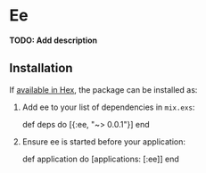 # Ee

**TODO: Add description**

## Installation

If [available in Hex](https://hex.pm/docs/publish), the package can be installed as:

  1. Add ee to your list of dependencies in `mix.exs`:

        def deps do
          [{:ee, "~> 0.0.1"}]
        end

  2. Ensure ee is started before your application:

        def application do
          [applications: [:ee]]
        end

